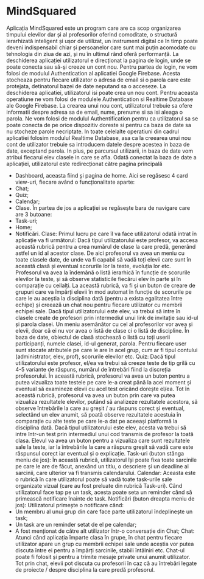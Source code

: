 # MindSquared
Aplicația MindSquared este un program care are ca scop organizarea timpului elevilor dar și al
profesorilor oferind comoditate, o structură ierarhizată inteligent și ușor de utilizat, un instrument
digital ce în timp poate deveni indispensabil chiar și persoanelor care sunt mai puțin acomodate cu
tehnologia din ziua de azi, și nu în ultimul rând oferă performanță.
La deschiderea aplicației utilizatorul e direcționat la pagina de login, unde se poate conecta sau
să-și creeze un cont nou. Pentru partea de login, ne vom folosi de modulul Authentication al aplicatiei
Google Firebase. Acesta stocheaza pentru fiecare utilizator o adresa de email si o parola care este
protejata, detinatorul bazei de date neputand sa o acceseze.
La deschiderea aplicatiei, utilizatorul isi poate crea un nou cont. Pentru aceasta operatiune ne
vom folosi de modulele Authentication si Realtime Database ale Google Firebase. La crearea unui nou
cont, utilizatorul trebuie sa ofere informatii despre adresa sa de email, nume, prenume si sa isi aleaga o
parola. Ne vom folosi de modulul Authentification pentru ca utilizatorul sa se poate conecta de pe orice
dispozitiv doreste si pentru ca baza de date sa nu stocheze parole necriptate. In toate celelalte
operatiuni din cadrul aplicatiei folosim modulul Realtime Database, asa ca la creearea unui nou cont de
utilizator trebuie sa introducem datele despre acestea in baza de date, exceptand parola. In plus, pe
parcursul utilizarii, in baza de date vom atribui fiecarui elev clasele in care se afla.
Odată conectat la baza de date a aplicației, utilizatorul este redirecționat către pagina principală
- Dashboard, aceasta fiind și pagina de home. Aici se regăsesc 4 card view-uri, fiecare având o
funcționalitate aparte:
- Chat;
- Quiz;
- Calendar;
- Clase.
În partea de jos a aplicației se regăsește bara de navigare care are 3 butoane:
- Task-uri;
- Home;
- Notificări.
Clase:
Primul lucru pe care îl va face utilizatorul odată intrat în aplicație va fi următorul:
Dacă tipul utilizatorului este profesor, va accesa această rubrică pentru a crea numărul de clase
la care predă, generând astfel un id al acestor clase. De aici profesorul va avea un meniu cu toate clasele
date, de unde va fi capabil să vadă toți elevii care sunt în această clasă și eventual scorurile lor la teste,
evoluția lor etc. Profesorul va avea la îndemână o listă ierarhică în funcție de scorurile elevilor la teste, și
să observe statisticile fiecărui elev în parte și în comparație cu ceilalți. La această rubrică, va fi și un
buton de creare de grupuri care va împărți elevii în mod automat în funcție de scorurile pe care le au
aceștia la disciplina dată (pentru a exista egalitatea între echipe) și creează un chat nou pentru fiecare
utilizator cu membrii echipei sale.
Dacă tipul utilizatorului este elev, va trebui să intre în clasele create de profesori prin
intermediul unui link de invitație sau id-ul și parola clasei. Un meniu asemănător cu cel al profesorilor
vor avea și elevii, doar că ei nu vor avea o listă de clase ci o listă de discipline.
În baza de date, obiectul de clasă stochează o listă cu toți userii participanți, numele clasei, id-ul
generat, parola. Pentru fiecare user sunt stocate atributele pe care le are în acel grup, cum ar fi tipul
contului (administrator, elev, prof), scorurile elevilor etc.
Quiz:
Dacă tipul utilizatorului este profesor, el/ea va trebui să creeze teste de tip grilă cu 4-5 variante
de răspuns, numărul de întrebări fiind la discreția profesorului. În această rubrică, profesorul va avea un
buton pentru a putea vizualiza toate testele pe care le-a creat până la acel moment și eventual să
examineze elevii cu acel test oricând dorește el/ea. Tot în această rubrică, profesorul va avea un buton
prin care va putea vizualiza rezultatele elevilor, putând să analizeze rezultatele acestora, să observe
întrebările la care au greșit / au răspuns corect și eventual, selectând un elev anumit, să poată observe
rezultatele acestuia în comparație cu alte teste pe care le-a dat pe aceeași platformă la disciplina dată.
Dacă tipul utilizatorului este elev, acesta va trebui să intre într-un test prin intermediul unui cod
transmis de profesor la toată clasa. Elevul va avea un buton pentru a vizualiza care sunt rezultatele sale
la teste, iar la întrebările la care a răspuns greșit să vadă care este răspunsul corect iar eventual și o
explicație.
Task-uri (buton stânga meniu de jos):
În această rubrică, utilizatorul își poate fixa toate sarcinile pe care le are de făcut, anexând un
titlu, o descriere și un deadline al sarcinii, care ulterior va fi transmis calendarului.
Calendar:
Aceasta este o rubrică în care utilizatorul poate să vadă toate task-urile sale organizate vizual
(care au fost preluate din rubrică Task-uri). Când utilizatorul face tap pe un task, acesta poate seta un
reminder când să primească notificare înainte de task.
Notificări (buton dreapta meniu de jos):
Utilizatorul primește o notificare când:
- Un membru al unui grup din care face parte utilizatorul îndeplinește un task;
- Un task are un reminder setat de el pe calendar;
- A fost menționat de către alt utilizator într-o conversație din Chat;
Chat:
Atunci când aplicația împarte clasa în grupe, în chat pentru fiecare utilizator apare un grup cu
membrii echipei sale unde aceștia vor putea discuta între ei pentru a împărți sarcinile, stabili întâlniri
etc.
Chat-ul poate fi folosit și pentru a trimite mesaje private unui anumit utilizator. Tot prin chat,
elevii pot discuta cu profesorii în caz că au întrebări legate de proiecte / despre disciplina la care predă
profesorul.
